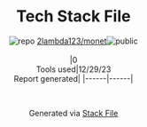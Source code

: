 <!--
&lt;--- Readme.md Snippet without images Start ---&gt;
## Tech Stack
2lambda123/monet is built on the following main stack:



Full tech stack [here](/techstack.md)

&lt;--- Readme.md Snippet without images End ---&gt;

&lt;--- Readme.md Snippet with images Start ---&gt;
## Tech Stack
2lambda123/monet is built on the following main stack:



Full tech stack [here](/techstack.md)

&lt;--- Readme.md Snippet with images End ---&gt;
-->
<div align="center">

# Tech Stack File
![](https://img.stackshare.io/repo.svg "repo") [2lambda123/monet](https://github.com/2lambda123/monet)![](https://img.stackshare.io/public_badge.svg "public")
<br/><br/>
|0<br/>Tools used|12/29/23 <br/>Report generated|
|------|------|
</div>

<br/>
<div align='center'>

Generated via [Stack File](https://github.com/marketplace/stack-file)
